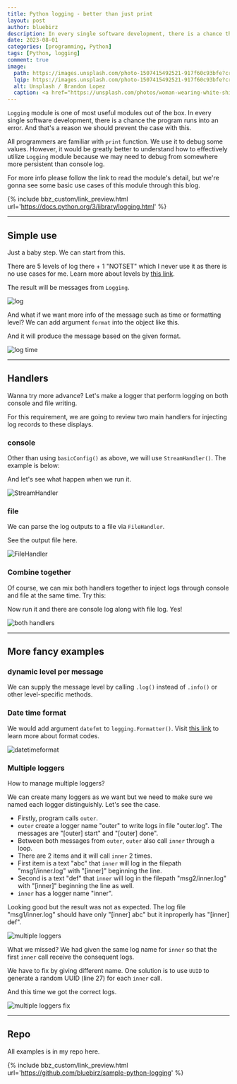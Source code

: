 ```yaml
---
title: Python logging - better than just print
layout: post
author: bluebirz
description: In every single software development, there is a chance the program runs into an error.
date: 2023-08-01
categories: [programming, Python]
tags: [Python, logging]
comment: true
image:
  path: https://images.unsplash.com/photo-1507415492521-917f60c93bfe?crop=entropy&cs=tinysrgb&fit=max&fm=jpg&ixid=M3wxMTc3M3wwfDF8c2VhcmNofDF8fG5vdGUlMjBmdXJuaXR1cmUlMjBmcmFuY2V8ZW58MHx8fHwxNjkwNDA0MDkxfDA&ixlib=rb-4.0.3&q=80&w=2000
  lqip: https://images.unsplash.com/photo-1507415492521-917f60c93bfe?crop=entropy&cs=tinysrgb&fit=max&fm=jpg&ixid=M3wxMTc3M3wwfDF8c2VhcmNofDF8fG5vdGUlMjBmdXJuaXR1cmUlMjBmcmFuY2V8ZW58MHx8fHwxNjkwNDA0MDkxfDA&ixlib=rb-4.0.3&q=10&w=2000
  alt: Unsplash / Brandon Lopez
  caption: <a href="https://unsplash.com/photos/woman-wearing-white-shirt-standing-inside-library-3E_8XgqRSps">Unsplash / Brandon Lopez</a>
---
```


`Logging` module is one of most useful modules out of the box. In every single software development, there is a chance the program runs into an error. And that's a reason we should prevent the case with this.

All programmers are familiar with `print` function. We use it to debug some values. However, it would be greatly better to understand how to effectively utilize `Logging` module because we may need to debug from somewhere more persistent than console log.

For more info please follow the link to read the module's detail, but we're gonna see some basic use cases of this module through this blog.

{% include bbz_custom/link_preview.html url='<https://docs.python.org/3/library/logging.html>' %}

---

## Simple use

Just a baby step. We can start from this.

<script src="https://gist.github.com/bluebirz/a64a349117f89ffec487bc537812a698.js?file=01_sample.py"></script>

There are 5 levels of log there + 1 "NOTSET" which I never use it as there is no use cases for me. Learn more about levels by [this link](https://docs.python.org/3/library/logging.html#logging-levels).

The result will be messages from `Logging`.

![log](https://bluebirzdotnet.s3.ap-southeast-1.amazonaws.com/python-logging/01-sample.png)

And what if we want more info of the message such as time or formatting level? We can add argument `format` into the object like this.

<script src="https://gist.github.com/bluebirz/a64a349117f89ffec487bc537812a698.js?file=02_sample_with_format.py"></script>

And it will produce the message based on the given format.

![log time](https://bluebirzdotnet.s3.ap-southeast-1.amazonaws.com/python-logging/02-sample-with-format.png)

---

## Handlers

Wanna try more advance? Let's make a logger that perform logging on both console and file writing.

For this requirement, we are going to review two main handlers for injecting log records to these displays.

### console

Other than using `basicConfig()` as above, we will use `StreamHandler()`. The example is below:

<script src="https://gist.github.com/bluebirz/a64a349117f89ffec487bc537812a698.js?file=03_sample_handler_console.py"></script>

And let's see what happen when we run it.

![StreamHandler](https://bluebirzdotnet.s3.ap-southeast-1.amazonaws.com/python-logging/03-sample-handler-console.png)

### file

We can parse the log outputs to a file via `FileHandler`.

<script src="https://gist.github.com/bluebirz/a64a349117f89ffec487bc537812a698.js?file=04_sample_handler_file.py"></script>

See the output file here.

![FileHandler](https://bluebirzdotnet.s3.ap-southeast-1.amazonaws.com/python-logging/04-sample-handler-file.png)

### Combine together

Of course, we can mix both handlers together to inject logs through console and file at the same time. Try this:

<script src="https://gist.github.com/bluebirz/a64a349117f89ffec487bc537812a698.js?file=05_sample_handler_mix.py"></script>

Now run it and there are console log along with file log. Yes!

![both handlers](https://bluebirzdotnet.s3.ap-southeast-1.amazonaws.com/python-logging/05-sample-handler-mix.png)

---

## More fancy examples

### dynamic level per message

We can supply the message level by calling `.log()` instead of `.info()` or other level-specific methods.

<script src="https://gist.github.com/bluebirz/a64a349117f89ffec487bc537812a698.js?file=06_logging_dynamic_level.py"></script>

### Date time format

We would add argument `datefmt` to `logging.Formatter()`. Visit [this link](https://docs.python.org/3/library/datetime.html#strftime-and-strptime-format-codes) to learn more about format codes.

<script src="https://gist.github.com/bluebirz/a64a349117f89ffec487bc537812a698.js?file=07_sample_with_datetimeformat.py"></script>

![datetimeformat](https://bluebirzdotnet.s3.ap-southeast-1.amazonaws.com/python-logging/07-sample-with-datetimeformat.png)

### Multiple loggers

How to manage multiple loggers?

We can create many loggers as we want but we need  to make sure we named each logger distinguishly. Let's see the case.

<script src="https://gist.github.com/bluebirz/a64a349117f89ffec487bc537812a698.js?file=08_logging_multiple_error.py"></script>

- Firstly, program calls `outer`.
- `outer` create a logger name "outer" to write logs in file "outer.log". The messages are "[outer] start" and "[outer] done".
- Between both messages from `outer`, `outer` also call `inner` through a loop.
- There are 2 items and it will call `inner` 2 times.
- First item is a text "abc" that `inner` will log in the filepath "msg1/inner.log" with "[inner]" beginning the line.
- Second is a text "def" that `inner` will log in the filepath "msg2/inner.log" with "[inner]" beginning the line as well.
- `inner` has a logger name "inner".

Looking good but the result was not as expected. The log file "msg1/inner.log" should have only "[inner] abc" but it inproperly has "[inner] def".

![multiple loggers](https://bluebirzdotnet.s3.ap-southeast-1.amazonaws.com/python-logging/08a-logging-multiple-error.png)

What we missed? We had given the same log name for `inner` so that the first `inner` call receive the consequent logs.

We have to fix by giving different name. One solution is to use `UUID` to generate a random UUID (line 27) for each `inner` call.

<script src="https://gist.github.com/bluebirz/a64a349117f89ffec487bc537812a698.js?file=08_logging_multiple_fixed.py"></script>

And this time we got the correct logs.

![multiple loggers fix](https://bluebirzdotnet.s3.ap-southeast-1.amazonaws.com/python-logging/08b-logging-multiple-fixed.png)

---

## Repo

All examples is in my repo here.

{% include bbz_custom/link_preview.html url='<https://github.com/bluebirz/sample-python-logging>' %}
